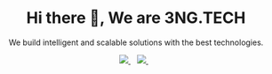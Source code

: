 <h1 align='center'>
  Hi there 👋, We are 3NG.TECH
</h1>
<p align='center'>
  We build intelligent and scalable solutions with the best technologies.
</p>

<p align='center'>
  
  <a href="https://www.linkedin.com/in/">
    <img src="https://img.shields.io/badge/linkedin-%230077B5.svg?&style=for-the-badge&logo=linkedin&logoColor=white" />
  </a>&nbsp;&nbsp;
  <a href="https://instagram.com/">
    <img src="https://img.shields.io/badge/instagram-%23E4405F.svg?&style=for-the-badge&logo=instagram&logoColor=white" />        
  </a>&nbsp;&nbsp;
  
</p>


<!---
3ng-tech/3ng-tech is a ✨ special ✨ repository because its `README.md` (this file) appears on your GitHub profile.
You can click the Preview link to take a look at your changes.
--->
